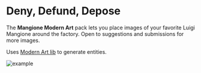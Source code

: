 # Deny, Defund, Depose

The **Mangione Modern Art** pack lets you place images of your favorite Luigi Mangione around the factory. Open to suggestions and submissions for more images.

Uses [Modern Art lib](https://mods.factorio.com/mod/mklv-modern-art-lib) to generate entities.

![example](graphics/gallery/example.png)
